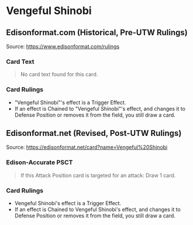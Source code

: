 # Vengeful Shinobi

## Edisonformat.com (Historical, Pre-UTW Rulings)

Source: https://www.edisonformat.com/rulings

### Card Text

> No card text found for this card.

### Card Rulings

*   "Vengeful Shinobi"'s effect is a Trigger Effect.
*   If an effect is Chained to "Vengeful Shinobi"'s effect, and changes it to Defense Position or removes it from the field, you still draw a card.

## Edisonformat.net (Revised, Post-UTW Rulings)

Source: https://edisonformat.net/card?name=Vengeful%20Shinobi

### Edison-Accurate PSCT

> If this Attack Position card is targeted for an attack: Draw 1 card.

### Card Rulings

*   Vengeful Shinobi's effect is a Trigger Effect.
*   If an effect is Chained to Vengeful Shinobi's effect, and changes it to Defense Position or removes it from the field, you still draw a card.
            